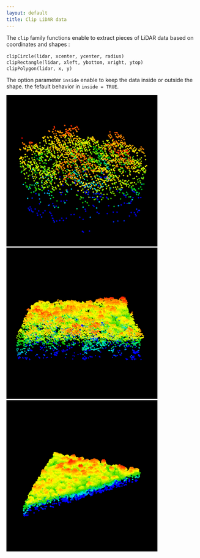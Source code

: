 ```yaml
---
layout: default
title: Clip LiDAR data
---
```


The `clip` family functions enable to extract pieces of LiDAR data based on coordinates and shapes : 

    clipCircle(lidar, xcenter, ycenter, radius)
    clipRectangle(lidar, xleft, ybottom, xright, ytop)
    clipPolygon(lidar, x, y)
    
The option parameter `inside` enable to keep the data inside or outside the shape. the fefault behavior in `inside = TRUE`.

![](images/clipCircle.png) ![](images/clipRectangle.png) ![](images/clipPoly.png)
